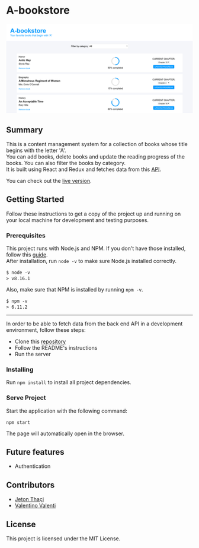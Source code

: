 # A-bookstore

![A-bookstore screenshot](a-bookstore.png)

## Summary

This is a content management system for a collection of books whose title begins with the letter 'A'.  
You can add books, delete books and update the reading progress of the books.
You can also filter the books by category.  
It is built using React and Redux and fetches data from this
[API](https://github.com/jeton-th/bookstore-api).

You can check out the [live version](https://a-bookstore.herokuapp.com/).

## Getting Started

Follow these instructions to get a copy of the project up and running on your
local machine for development and testing purposes.

### Prerequisites  

This project runs with Node.js and NPM. If you don't have those installed,
follow this [guide](https://docs.npmjs.com/downloading-and-installing-node-js-and-npm).  
After installation, run `node -v` to make sure Node.js installed correctly.
```
$ node -v
> v8.16.1
```
Also, make sure that NPM is installed by running `npm -v`.
```
$ npm -v
> 6.11.2
```

<hr>

In order to be able to fetch data from the back end API in a development
environment, follow these steps:

* Clone this [repository](https://github.com/jeton-th/bookstore-api)
* Follow the README's instructions
* Run the server

### Installing  

Run `npm install` to install all project dependencies.

### Serve Project

Start the application with the following command:
```
npm start
```
The page will automatically open in the browser.

## Future features
* Authentication

## Contributors
* [Jeton Thaçi](https://github.com/jeton-th)
* [Valentino Valenti](https://github.com/1ba1)

## License
This project is licensed under the MIT License.
